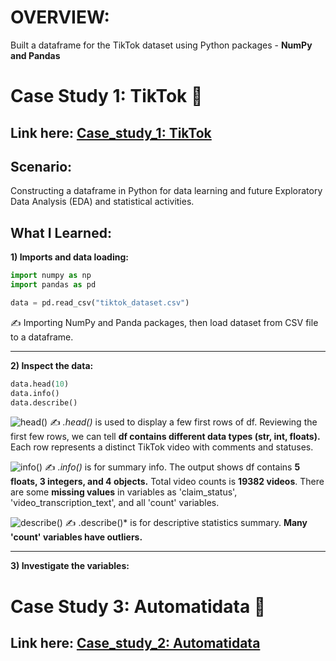 # OVERVIEW:
Built a dataframe for the TikTok dataset using Python packages - **NumPy and Pandas** 

# Case Study 1: TikTok 🎵
## Link here: [Case_study_1: TikTok](https://github.com/amy941/Google_Advanced_Module-2_Python/blob/main/Case%20Study%202_TikTok.ipynb)

## Scenario:
Constructing a dataframe in Python for data learning and future Exploratory Data Analysis (EDA) and statistical activities.

## What I Learned:
**1) Imports and data loading:**
```python
import numpy as np
import pandas as pd
```

```python
data = pd.read_csv("tiktok_dataset.csv")
```
✍️ Importing NumPy and Panda packages, then load dataset from CSV file to a dataframe.

---
**2) Inspect the data:**
```python
data.head(10)
data.info()
data.describe()
```

![head()](.....................)
✍️ *.head()* is used to display a few first rows of df. Reviewing the first few rows, we can tell **df contains different data types (str, int, floats).** Each row represents a distinct TikTok video with comments and statuses. 

![info()](........................)
✍️ *.info()* is for summary info. The output shows df contains **5 floats, 3 integers, and 4 objects.** Total video counts is **19382 videos**. There are some **missing values** in variables as 'claim_status', 'video_transcription_text', and all 'count' variables.

![describe()](........................)
✍️ .describe()* is for descriptive statistics summary. **Many 'count' variables have outliers.**

---
**3) Investigate the variables:**


# Case Study 3: Automatidata 🚕
## Link here: [Case_study_2: Automatidata](https://github.com/amy941/Google_Advanced_Module-2_Python/blob/main/Case%20Study%201_Automatidata.ipynb)
